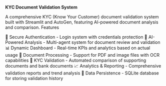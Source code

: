 **KYC Document Validation System**

A comprehensive KYC (Know Your Customer) document validation system built with Streamlit and AutoGen, featuring AI-powered document analysis and comparison.
Features

🔐 Secure Authentication - Login system with credentials protection
🤖 AI-Powered Analysis - Multi-agent system for document review and validation
📊 Dynamic Dashboard - Real-time KPIs and analytics based on actual usage
📄 Document Processing - Support for PDF and image files with OCR capabilities
🏦 KYC Validation - Automated comparison of supporting documents and bank documents
📈 Analytics & Reporting - Comprehensive validation reports and trend analysis
💾 Data Persistence - SQLite database for storing validation history
